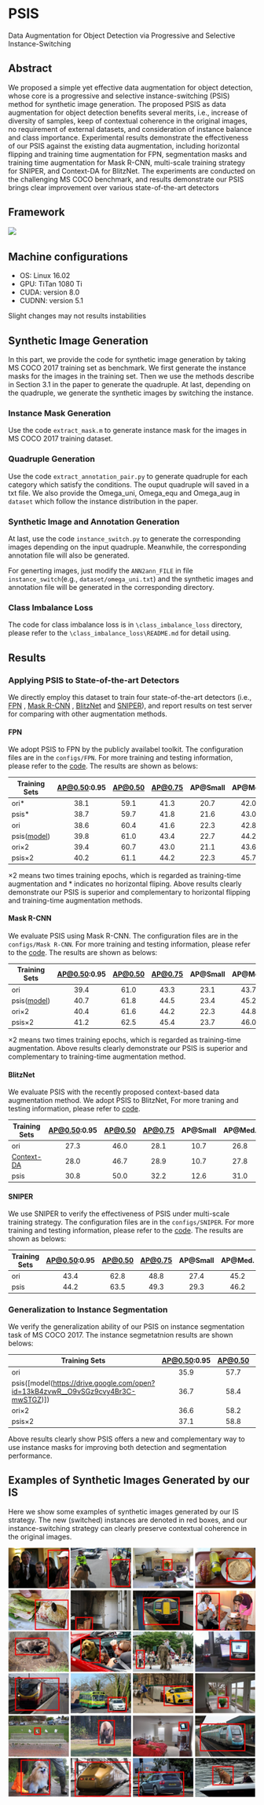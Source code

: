 # PSIS

Data Augmentation for Object Detection via Progressive and Selective Instance-Switching

## Abstract

We proposed a simple yet effective data augmentation for object detection, whose core is a progressive and selective instance-switching (PSIS) method for synthetic image generation. The proposed PSIS as data augmentation for object detection benefits several merits, i.e., increase of diversity of samples, keep of contextual coherence in the original images, no requirement of external datasets, and  consideration of instance balance and class importance. Experimental results demonstrate the effectiveness of our PSIS against the existing data augmentation, including horizontal flipping and training time augmentation for FPN, segmentation masks and training time augmentation for Mask R-CNN, multi-scale training strategy for SNIPER, and Context-DA for BlitzNet. The experiments are conducted on the challenging MS COCO benchmark, and results demonstrate our PSIS brings clear improvement over various state-of-the-art detectors

## Framework

<img src="https://github.com/Hwang64/PSIS/blob/master/img/pipeline.jpg">

## Machine configurations

- OS: Linux 16.02
- GPU: TiTan 1080 Ti
- CUDA: version 8.0
- CUDNN: version 5.1

Slight changes may not results instabilities

## Synthetic Image Generation

In this part, we provide the code for synthetic image generation by taking MS COCO 2017 training set as benchmark. We first generate the instance masks for the images in the training set. Then we use the methods describe in Section 3.1 in the paper to generate the  quadruple. At last, depending on the quadruple, we generate the synthetic images by switching the instance.

### Instance Mask Generation

Use the code ```extract_mask.m``` to generate instance mask for the images in MS COCO 2017 training dataset.

### Quadruple Generation

Use the code ```extract_annotation_pair.py``` to generate quadruple for each category which satisfy the conditions. The ouput quadruple will saved in a txt file. We also provide the Omega_uni, Omega_equ and Omega_aug in ```dataset``` which follow the instance distribution in the paper.

### Synthetic Image and Annotation Generation

At last, use the code ```instance_switch.py``` to generate the corresponding images depending on the input quadruple. Meanwhile, the corresponding annotation file will also be generated. 

For generting images, just modify the ```ANN2ann_FILE``` in file ```instance_switch```(e.g., ```dataset/omega_uni.txt```) and the synthetic images and annotation file will be generated in the corresponding directory.

### Class Imbalance Loss

The code for class imbalance loss is in ```\class_imbalance_loss``` directory, please refer to the ```\class_imbalance_loss\README.md``` for detail using.

## Results

### Applying PSIS to State-of-the-art Detectors

We directly employ this dataset to train four state-of-the-art detectors (i.e., [FPN](http://openaccess.thecvf.com/content_cvpr_2017/papers/Lin_Feature_Pyramid_Networks_CVPR_2017_paper.pdf) , [Mask R-CNN](http://openaccess.thecvf.com/content_ICCV_2017/papers/He_Mask_R-CNN_ICCV_2017_paper.pdf) , [BlitzNet](http://openaccess.thecvf.com/content_ICCV_2017/papers/Dvornik_BlitzNet_A_Real-Time_ICCV_2017_paper.pdf) and [SNIPER](https://arxiv.org/abs/1805.09300)), and report results on test server for comparing with other augmentation methods.

#### FPN

We adopt PSIS to FPN by the publicly availabel toolkit. The configuration files are in the ```configs/FPN```. For more training and testing information, please refer to the [code](https://github.com/open-mmlab/mmdetection). The results are shown as belows:

|Training Sets | AP@0.50:0.95 | AP@0.50 | AP@0.75| AP@Small | AP@Med. | AP@Large |  AR@1 | AR@10 | AR@100 | AR@Small | AR@Med. | AR@Large  | 
|--------------|:------------:|:-------:|:------:|:--------:|:-------:|:--------:|:-----:|:-----:|:------:|:--------:|:-------:|:----:|
|   ori* |  38.1   | 59.1 | 41.3|  20.7 | 42.0  |  51.1 | 31.6 | 49.3  | 51.5 |  31.1 |  55.7 |  66.7 |
|  psis* |  38.7   | 59.7 | 41.8|  21.6 | 43.0  |  51.7 | 32.0 | 50.0  | 52.3 |  32.3 |  56.4 |  67.6 |
|   ori  |  38.6   | 60.4 | 41.6|  22.3 | 42.8  |  50.0 | 31.8 | 50.6  | 53.2 |  34.5 |  57.7 |  66.8 |
|  psis([model](https://drive.google.com/open?id=1a5W8CWFQWQaw8TqVutQmCQWzwcRf3YKE))  |  39.8   | 61.0 | 43.4|  22.7 | 44.2  |  52.1 | 32.6 | 51.1  | 53.6 |  34.8 |  59.0 |  68.5 |
| ori×2  |  39.4   | 60.7 | 43.0 |  21.1  |  43.6 |  52.1 | 32.5 | 51.0  | 53.4 |  33.6 |  57.6 |  68.6 |
| psis×2 |  40.2   | 61.1 | 44.2 |  22.3  |  45.7 |  51.6 | 32.6 | 51.2  | 53.6 |  33.6 |  58.9 |  68.8 |

×2 means two times training epochs, which is regarded as training-time augmentation and * indicates no horizontal fliping. Above results clearly demonstrate our PSIS is superior and complementary to horizontal flipping and training-time augmentation methods.

#### Mask R-CNN

We evaluate PSIS using Mask R-CNN. The configuration files are in the ```configs/Mask R-CNN```. For more training and testing information, please refer to the [code](https://github.com/open-mmlab/mmdetection). The results are shown as belows: 

|Training Sets | AP@0.50:0.95 | AP@0.50 | AP@0.75| AP@Small | AP@Med. | AP@Large |  AR@1 | AR@10 | AR@100 | AR@Small | AR@Med. | AR@Large  | 
|--------------|:------------:|:--------:|:------:|:--------:|:-------:|:--------:|:-----:|:-----:|:------:|:--------:|:-------:|:----:|
|   ori  |  39.4   | 61.0 | 43.3 |  23.1  | 43.7  |  51.3 | 32.3 | 51.5  | 54.3 |  34.9 |  58.7 |  68.5 |
|  psis([model](https://drive.google.com/open?id=13kB4zvwR__O9vSGz9cvy4Br3C-mwSTGZ))  |  40.7   | 61.8 | 44.5 |  23.4  | 45.2  |  53.0 | 33.3 | 52.8  | 55.4 |  35.5 |  59.7 |  70.3 |
| ori×2  |  40.4   | 61.6 | 44.2 |  22.3  |  44.8 |  52.9 | 33.1 | 52.0  | 54.5 |  34.7 |  58.8 |  69.5 |
| psis×2 |  41.2   | 62.5 | 45.4 |  23.7  |  46.0 |  53.6 | 33.4 | 52.9  | 55.5 |  36.2 |  60.0 |  70.3 |

×2 means two times training epochs, which is regarded as training-time augmentation. Above results clearly demonstrate our PSIS is superior and complementary to training-time augmentation method.

#### BlitzNet

 We evaluate PSIS with the recently proposed context-based data augmentation method. We adopt PSIS to BlitzNet, For more traning and testing information, please refer to [code](https://github.com/dvornikita/blitznet).

|Training Sets | AP@0.50:0.95 | AP@0.50 | AP@0.75| AP@Small | AP@Med. | AP@Large | 
|--------------|:------------:|:-------:|:------:|:--------:|:-------:|:--------:|
|   ori  |  27.3   | 46.0 | 28.1 |  10.7  | 26.8  |  46.0 | 
|   [Context-DA](https://github.com/dvornikita/context_aug)  |  28.0   | 46.7 | 28.9 |  10.7  | 27.8  |  47.0 |
|  psis  |  30.8   | 50.0 | 32.2 |  12.6  | 31.0  |  50.2 | 

#### SNIPER

We use SNIPER to verify the effectiveness of PSIS under multi-scale training strategy. The configuration files are in the ```configs/SNIPER```. For more training and testing information, please refer to the [code](https://github.com/mahyarnajibi/SNIPER). The results are shown as belows: 

|Training Sets | AP@0.50:0.95 | AP@0.50 | AP@0.75| AP@Small | AP@Med. | AP@Large |  AR@1 | AR@10 | AR@100 | AR@Small | AR@Med. | AR@Large  | 
|--------------|:------------:|:-------:|:------:|:--------:|:-------:|:--------:|:-----:|:-----:|:------:|:--------:|:-------:|:----:|
|   ori  |  43.4   | 62.8 | 48.8 |  27.4  | 45.2  |  56.2 | N/A | N/A  | N/A |  N/A |  N/A |  N/A |
|  psis  |  44.2   | 63.5 | 49.3 |  29.3  | 46.2  |  57.1 | 35.0 | 60.1  | 65.9 |  50.4 |  70.4 |  78.0 |

### Generalization to Instance Segmentation

We verify the generalization ability of our PSIS on instance segmentation task of MS COCO 2017. The instance segmetatnion results are shown belows:

|Training Sets | AP@0.50:0.95 | AP@0.50 | AP@0.75| AP@Small | AP@Med. | AP@Large |  AR@1 | AR@10 | AR@100 | AR@Small | AR@Med. | AR@Large  | 
|--------------|:------------:|:-------:|:------:|:--------:|:-------:|:--------:|:-----:|:-----:|:------:|:--------:|:-------:|:----:|
|   ori  |  35.9   | 57.7 | 38.4 |  19.2  | 39.7  |  49.7 | 30.5 | 47.3  | 49.6 |  29.7 |  53.8 |  65.8 |
|  psis([model(https://drive.google.com/open?id=13kB4zvwR__O9vSGz9cvy4Br3C-mwSTGZ)])  |  36.7   | 58.4 | 39.4 |  19.0  | 40.6  |  50.2 | 31.0 | 48.2  | 50.3 |  29.8 |  54.4 |  66.9 |
| ori×2  |  36.6   | 58.2 | 39.2 |  18.5  |  40.3 |  50.4 | 31.0 | 47.7  | 49.7 |  29.5 |  53.5 |  66.6 |
| psis×2 |  37.1   | 58.8 | 39.9 |  19.3  |  41.2 |  50.8 | 31.1 | 47.7  | 50.4 |  30.2 |  54.5 |  67.9 |

Above results clearly show PSIS offers a new and complementary way to use instance masks for improving both detection and segmentation performance.

## Examples of Synthetic Images Generated by our IS

Here we show some examples of synthetic images generated by our IS strategy. The new (switched) instances are denoted in red boxes, and our instance-switching strategy can clearly preserve contextual coherence in the original images.

<img src="https://github.com/Hwang64/PSIS/blob/master/img/examples.jpg">
